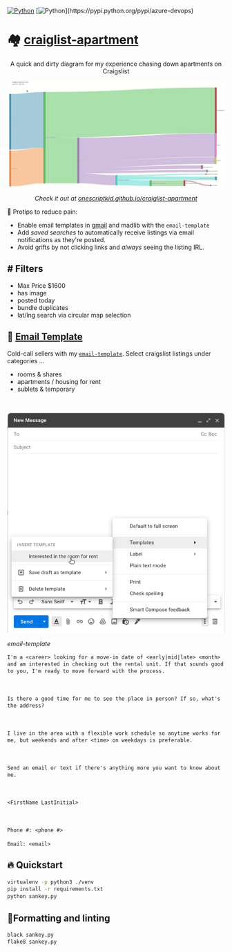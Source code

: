 [![Python](https://img.shields.io/badge/python-v3.8-blue)](https://pypi.python.org/pypi/azure-devops)
[![Python](https://img.shields.io/badge/build-passing-brightgreen")](https://pypi.python.org/pypi/azure-devops)

# 🏘️ [craiglist-apartment](https://onescriptkid.github.io/craiglist-apartment/)

<p align="center">
A quick and dirty diagram for my experience chasing down apartments on Craigslist
</p>

![Sankey gif](./assets/sankey.gif)


<p align="center"><em>Check it out at <a href="https://onescriptkid.github.io/craiglist-apartment/">
onescriptkid.github.io/craiglist-apartment</a></em></p>


🚀 Protips to reduce pain:
- Enable email templates in [gmail](https://support.google.com/a/users/answer/9308990?hl=en) and madlib with the `email-template`
- Add *saved searches* to automatically receive listings via email notifications as they're posted.
- Avoid grifts by not clicking links and *always* seeing the listing IRL.

## #️ Filters

- Max Price $1600
- has image
- posted today
- bundle duplicates
- lat/lng search via circular map selection

## 🤖 [Email Template](https://support.google.com/a/users/answer/9308990?hl=en) 

Cold-call sellers with my [`email-template`](./email-template).
Select craigslist listings under categories ...

- rooms & shares
- apartments / housing for rent
- sublets & temporary

<br>

![Do this to speed up cold calls](./assets/google_template.png)

*email-template*
<br>

```
I'm a <career> looking for a move-in date of <early|mid|late> <month> and am interested in checking out the rental unit. If that sounds good to you, I'm ready to move forward with the process.



Is there a good time for me to see the place in person? If so, what's the address?



I live in the area with a flexible work schedule so anytime works for me, but weekends and after <time> on weekdays is preferable.



Send an email or text if there's anything more you want to know about me.



<FirstName LastInitial>



Phone #: <phone #>

Email: <email>
```

## 🔥 Quickstart

```bash
virtualenv -p python3 ./venv
pip install -r requirements.txt
python sankey.py
```

## 🧹Formatting and linting
```
black sankey.py
flake8 sankey.py
```